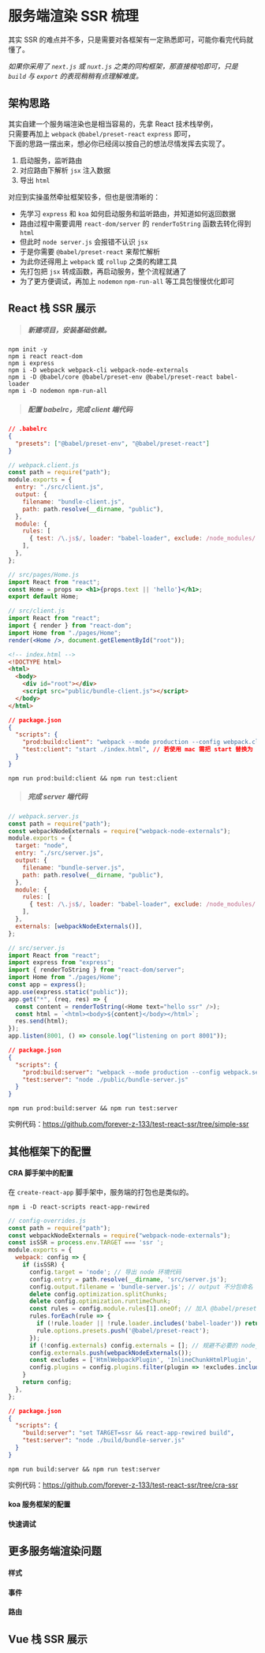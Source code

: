 # 服务端渲染 SSR 梳理

其实 SSR 的难点并不多，只是需要对各框架有一定熟悉即可，可能你看完代码就懂了。

*如果你采用了 `next.js` 或 `nuxt.js` 之类的同构框架，那直接梭哈即可，只是 `build` 与 `export` 的表现稍稍有点理解难度。*

## 架构思路

其实自建一个服务端渲染也是相当容易的，先拿 React 技术栈举例，  
只需要再加上 `webpack` `@babel/preset-react` `express` 即可，  
下面的思路一摆出来，想必你已经阔以按自己的想法尽情发挥去实现了。  

1. 启动服务，监听路由
2. 对应路由下解析 `jsx` 注入数据
3. 导出 `html`

对应到实操虽然牵扯框架较多，但也是很清晰的：

* 先学习 `express` 和 `koa` 如何启动服务和监听路由，并知道如何返回数据
* 路由过程中需要调用 `react-dom/server` 的 `renderToString` 函数去转化得到 `html`
* 但此时 `node server.js` 会报错不认识 `jsx`
* 于是你需要 `@babel/preset-react` 来帮忙解析
* 为此你还得用上 `webpack` 或 `rollup` 之类的构建工具
* 先打包把 `jsx` 转成函数，再启动服务，整个流程就通了
* 为了更方便调试，再加上 `nodemon` `npm-run-all` 等工具包慢慢优化即可

## React 栈 SSR 展示

> ##### 新建项目，安装基础依赖。

```
npm init -y
npm i react react-dom
npm i express
npm i -D webpack webpack-cli webpack-node-externals
npm i -D @babel/core @babel/preset-env @babel/preset-react babel-loader
npm i -D nodemon npm-run-all
```

> ##### 配置 babelrc，完成 client 端代码

```json
// .babelrc
{
  "presets": ["@babel/preset-env", "@babel/preset-react"]
}
```

```js
// webpack.client.js
const path = require("path");
module.exports = {
  entry: "./src/client.js",
  output: {
    filename: "bundle-client.js",
    path: path.resolve(__dirname, "public"),
  },
  module: {
    rules: [
      { test: /\.js$/, loader: "babel-loader", exclude: /node_modules/ },
    ],
  },
};
```

```jsx
// src/pages/Home.js
import React from "react";
const Home = props => <h1>{props.text || 'hello'}</h1>;
export default Home;

// src/client.js
import React from "react";
import { render } from "react-dom";
import Home from "./pages/Home";
render(<Home />, document.getElementById("root"));
```

```html
<!-- index.html -->
<!DOCTYPE html>
<html>
  <body>
    <div id="root"></div>
    <script src="public/bundle-client.js"></script>
  </body>
</html>
```

```json
// package.json
{
  "scripts": {
    "prod:build:client": "webpack --mode production --config webpack.client.js",
    "test:client": "start ./index.html", // 若使用 mac 需把 start 替换为 open
  }
}
```

```
npm run prod:build:client && npm run test:client
```

> ##### 完成 server 端代码

```js
// webpack.server.js
const path = require("path");
const webpackNodeExternals = require("webpack-node-externals");
module.exports = {
  target: "node",
  entry: "./src/server.js",
  output: {
    filename: "bundle-server.js",
    path: path.resolve(__dirname, "public"),
  },
  module: {
    rules: [
      { test: /\.js$/, loader: "babel-loader", exclude: /node_modules/ },
    ],
  },
  externals: [webpackNodeExternals()],
};
```

```js
// src/server.js
import React from "react";
import express from "express";
import { renderToString } from "react-dom/server";
import Home from "./pages/Home";
const app = express();
app.use(express.static("public"));
app.get("*", (req, res) => {
  const content = renderToString(<Home text="hello ssr" />);
  const html = `<html><body>${content}</body></html>`;
  res.send(html);
});
app.listen(8001, () => console.log("listening on port 8001"));
```

```json
// package.json
{
  "scripts": {
    "prod:build:server": "webpack --mode production --config webpack.server.js",
    "test:server": "node ./public/bundle-server.js"
  }
}
```

```
npm run prod:build:server && npm run test:server
```

实例代码：https://github.com/forever-z-133/test-react-ssr/tree/simple-ssr

## 其他框架下的配置

#### CRA 脚手架中的配置

在 `create-react-app` 脚手架中，服务端的打包也是类似的。

```
npm i -D react-scripts react-app-rewired
```

```js
// config-overrides.js
const path = require("path");
const webpackNodeExternals = require("webpack-node-externals");
const isSSR = process.env.TARGET === 'ssr ';
module.exports = {
  webpack: config => {
    if (isSSR) {
      config.target = 'node'; // 导出 node 环境代码
      config.entry = path.resolve(__dirname, 'src/server.js');
      config.output.filename = 'bundle-server.js'; // output 不分包命名
      delete config.optimization.splitChunks;
      delete config.optimization.runtimeChunk;
      const rules = config.module.rules[1].oneOf; // 加入 @babel/preset-react
      rules.forEach(rule => {
        if (!rule.loader || !rule.loader.includes('babel-loader')) return;
        rule.options.presets.push('@babel/preset-react');
      });
      if (!config.externals) config.externals = []; // 规避不必要的 node_modules 导出
      config.externals.push(webpackNodeExternals());
      const excludes = ['HtmlWebpackPlugin', 'InlineChunkHtmlPlugin', 'InterpolateHtmlPlugin', 'ManifestPlugin']; // 去除不必要的 plugins
      config.plugins = config.plugins.filter(plugin => !excludes.includes(plugin.constructor.name));
    }
    return config;
  },
};
```

```json
// package.json
{
  "scripts": {
    "build:server": "set TARGET=ssr && react-app-rewired build",
    "test:server": "node ./build/bundle-server.js"
  }
}
```

```
npm run build:server && npm run test:server
```

实例代码：https://github.com/forever-z-133/test-react-ssr/tree/cra-ssr

#### koa 服务框架的配置
#### 快速调试

## 更多服务端渲染问题

#### 样式
#### 事件
#### 路由

## Vue 栈 SSR 展示
